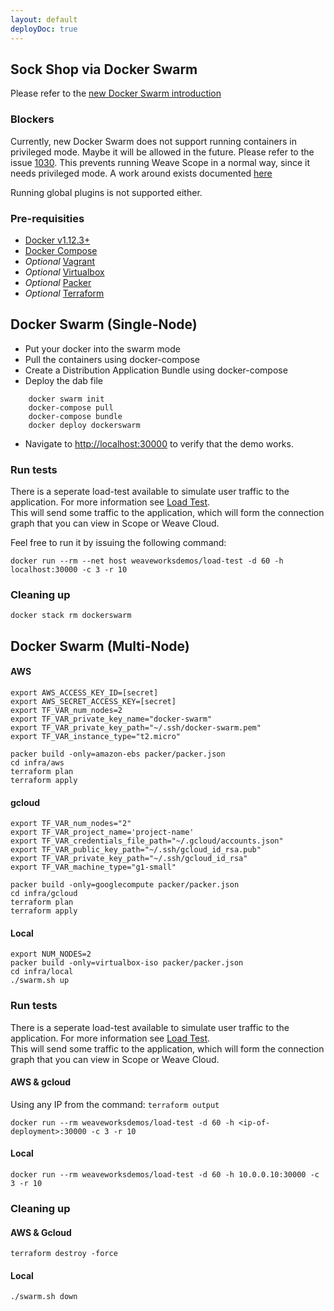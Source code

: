 ```yaml
---
layout: default
deployDoc: true
---
```


## Sock Shop via Docker Swarm

Please refer to the [new Docker Swarm introduction](http://container-solutions.com/hail-new-docker-swarm/)

### Blockers

Currently, new Docker Swarm does not support running containers in privileged mode.
Maybe it will be allowed in the future.
Please refer to the issue [1030](https://github.com/docker/swarmkit/issues/1030#issuecomment-232299819).
This prevents running Weave Scope in a normal way, since it needs privileged mode.
A work around exists documented [here](https://github.com/weaveworks/scope-global-swarm-service)

Running global plugins is not supported either.

### Pre-requisities

* [Docker v1.12.3+](https://www.docker.com/products/overview)
* [Docker Compose](https://docs.docker.com/compose/install/)
* *Optional* [Vagrant](https://www.vagrantup.com/downloads.html)
* *Optional* [Virtualbox](https://www.virtualbox.org/wiki/Downloads)
* *Optional* [Packer](https://www.packer.io/downloads.html)
* *Optional* [Terraform](https://www.terraform.io/downloads.html)

## Docker Swarm (Single-Node)

* Put your docker into the swarm mode
* Pull the containers using docker-compose
* Create a Distribution Application Bundle using docker-compose
* Deploy the dab file

~~~~
    docker swarm init  
    docker-compose pull
    docker-compose bundle
    docker deploy dockerswarm
~~~~

* Navigate to <a href="http://localhost:30000" target="_blank">http://localhost:30000</a> to verify that the demo works.

### Run tests

There is a seperate load-test available to simulate user traffic to the application. For more information see [Load Test](#loadtest).  
This will send some traffic to the application, which will form the connection graph that you can view in Scope or Weave Cloud. 

Feel free to run it by issuing the following command:

    docker run --rm --net host weaveworksdemos/load-test -d 60 -h localhost:30000 -c 3 -r 10

### Cleaning up

    docker stack rm dockerswarm


## Docker Swarm (Multi-Node)

<!-- deploy-test require-env AWS_ACCESS_KEY_ID AWS_SECRET_ACCESS_KEY -->

<!-- deploy-test-hidden pre-install
    curl https://releases.hashicorp.com/packer/0.12.0/packer_0.12.0_linux_amd64.zip -o /root/packer.zip 
    unzip /root/packer.zip -d /usr/bin

    curl https://releases.hashicorp.com/terraform/0.7.11/terraform_0.7.11_linux_amd64.zip -o /root/terraform.zip 
    unzip /root/terraform.zip -d /usr/bin

    apk add -\-no-cache openssh
    pip install awscli

    export AWS_DEFAULT_REGION='eu-west-1'
    mkdir -p ~/.ssh/
    aws ec2 describe-key-pairs -\-key-name docker-swarm &>/dev/null
    if [ $? -eq 0 ]; then aws ec2 delete-key-pair -\-key-name docker-swarm; fi
    aws ec2 create-key-pair -\-key-name docker-swarm -\-query 'KeyMaterial' -\-output text > ~/.ssh/docker-swarm.pem
    chmod 600 ~/.ssh/docker-swarm.pem
    
    cat > /root/boot.sh <<EOF
#!/usr/bin/env bash
docker service create -\-constraint='node.role == manager' -\-network=dockerswarm_default -\-name healthcheck andrius/alpine-ruby sleep 1200 
sleep 30 
ID=\$(docker ps | grep healthcheck | awk '{print \$1}') 
docker cp /home/ubuntu/healthcheck.rb \$ID:/healthcheck.rb
EOF

    cat > /root/test.sh <<EOF
#!/usr/bin/env bash
ID=\$(docker ps | grep healthcheck | awk '{print \$1}')
docker exec \$ID ruby /healthcheck.rb -s user,catalogue,cart,shipping,payment,orders -d 300
EOF

-->

#### AWS
<!-- deploy-test-hidden create-infrastructure
    packer build -only=amazon-ebs packer/packer.json
    cd infra/aws
    terraform apply -state=/root/state.tfstate

    master_ip=$(terraform output -state=/root/state.tfstate | grep master_address | awk '{print $3}')
    scp -i ~/.ssh/docker-swarm.pem /repo/deploy/healthcheck.rb /root/boot.sh /root/test.sh ubuntu@$master_ip:/home/ubuntu/
    ssh -i ~/.ssh/docker-swarm.pem ubuntu@$master_ip "chmod +x boot.sh; ./boot.sh"
-->

    export AWS_ACCESS_KEY_ID=[secret]
    export AWS_SECRET_ACCESS_KEY=[secret]
    export TF_VAR_num_nodes=2
    export TF_VAR_private_key_name="docker-swarm"
    export TF_VAR_private_key_path="~/.ssh/docker-swarm.pem"
    export TF_VAR_instance_type="t2.micro"

    packer build -only=amazon-ebs packer/packer.json
    cd infra/aws
    terraform plan 
    terraform apply 

#### gcloud

    export TF_VAR_num_nodes="2"
    export TF_VAR_project_name='project-name'
    export TF_VAR_credentials_file_path="~/.gcloud/accounts.json"
    export TF_VAR_public_key_path="~/.ssh/gcloud_id_rsa.pub"
    export TF_VAR_private_key_path="~/.ssh/gcloud_id_rsa"
    export TF_VAR_machine_type="g1-small"

    packer build -only=googlecompute packer/packer.json
    cd infra/gcloud
    terraform plan 
    terraform apply 

#### Local

    export NUM_NODES=2
    packer build -only=virtualbox-iso packer/packer.json
    cd infra/local
    ./swarm.sh up

### Run tests

There is a seperate load-test available to simulate user traffic to the application. For more information see [Load Test](#loadtest).  
This will send some traffic to the application, which will form the connection graph that you can view in Scope or Weave Cloud. 

#### AWS & gcloud

Using any IP from the command: `terraform output`

    docker run --rm weaveworksdemos/load-test -d 60 -h <ip-of-deployment>:30000 -c 3 -r 10

#### Local

    docker run --rm weaveworksdemos/load-test -d 60 -h 10.0.0.10:30000 -c 3 -r 10
    
<!-- deploy-test-hidden run-tests

    master_ip=$(terraform output -state=/root/state.tfstate | grep master_address | awk '{print $3}')
    ssh -i ~/.ssh/docker-swarm.pem ubuntu@$master_ip "chmod +x test.sh; ./test.sh"
    
    if [ $? -ne 0 ]; then 
        exit 1; 
    fi

-->

### Cleaning up

#### AWS & Gcloud
<!-- deploy-test-hidden destroy-infrastructure 
    cd infra/aws
    terraform destroy -force -state=/root/state.tfstate
    aws ec2 delete-key-pair -\-key-name docker-swarm
-->
    terraform destroy -force

#### Local

    ./swarm.sh down
